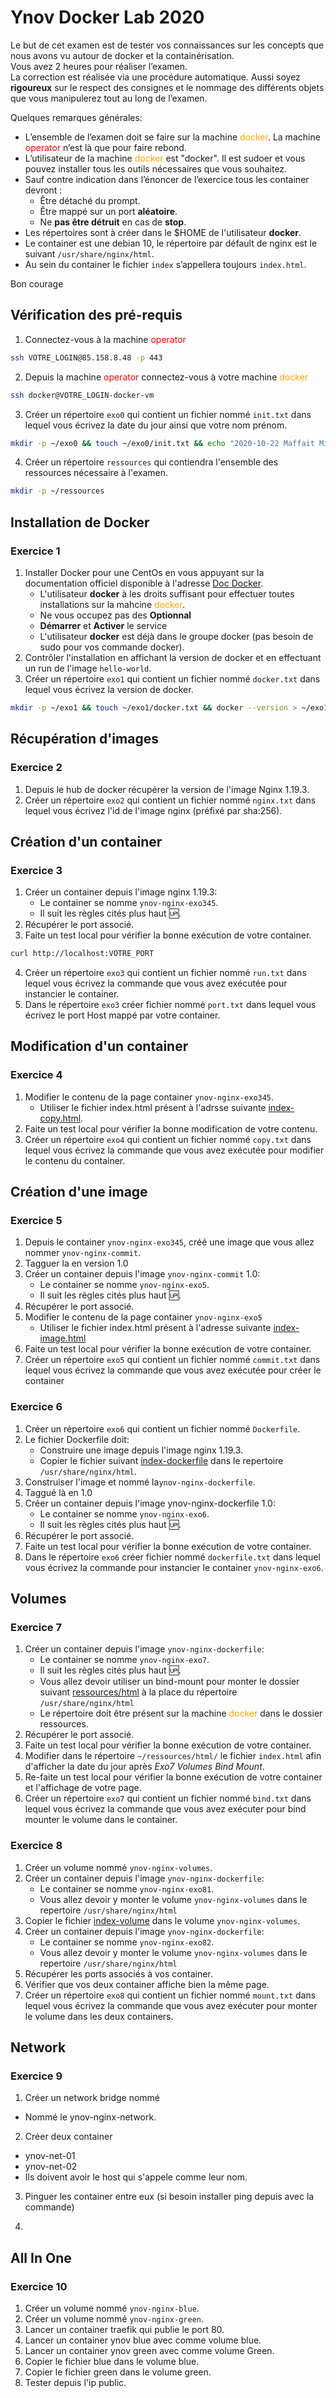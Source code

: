 # Ynov Docker Lab 2020

Le but de cet examen est de tester vos connaissances sur les concepts que nous avons vu autour de docker et la containérisation.  
Vous avez 2 heures pour réaliser l’examen.  
La correction est réalisée via une procédure automatique. Aussi soyez **rigoureux** sur le respect des consignes et le nommage des différents objets que vous manipulerez tout au long de l’examen.

Quelques remarques générales:

-   L’ensemble de l’examen doit se faire sur la machine <span style="color:orange">docker</span>. La machine <span style="color:red">operator</span> n’est là que pour faire rebond.
-   L’utilisateur de la machine <span style="color:orange">docker</span> est "docker". Il est sudoer et vous pouvez installer tous les outils nécessaires que vous souhaitez.
-   Sauf contre indication dans l’énoncer de l’exercice tous les container devront :
    -   Être détaché du prompt.
    -   Être mappé sur un port **aléatoire**.
    -   Ne **pas être détruit** en cas de **stop**.
-   Les répertoires sont à créer dans le $HOME de l'utilisateur **docker**.
-   Le container est une debian 10, le répertoire par défault de nginx est le suivant `/usr/share/nginx/html`.
-   Au sein du container le fichier `index` s’appellera toujours `index.html`.

Bon courage

## Vérification des pré-requis

1.  Connectez-vous à la machine <span style="color:red">operator</span>

```sh
ssh VOTRE_LOGIN@85.158.8.48 -p 443
```

2.  Depuis la machine <span style="color:red">operator</span> connectez-vous à votre machine <span style="color:orange">docker</span>

```sh
ssh docker@VOTRE_LOGIN-docker-vm
```

3.  Créer un répertoire `exo0` qui contient un fichier nommé `init.txt` dans lequel vous écrivez la date du jour ainsi que votre nom prénom.

```sh
mkdir -p ~/exo0 && touch ~/exo0/init.txt && echo "2020-10-22 Maffait Michael" > ~/exo0/init.txt
```

4.  Créer un répertoire `ressources` qui contiendra l'ensemble des ressources nécessaire à l'examen.

```sh
mkdir -p ~/ressources
```

## Installation de Docker

### Exercice 1

1.  Installer Docker pour une CentOs en vous appuyant sur la documentation officiel disponible à l'adresse [Doc Docker](https://docs.docker.com/).
    -   L'utilisateur **docker** à les droits suffisant pour effectuer toutes installations sur la mahcine <span style="color:orange">docker</span>.
    -   Ne vous occupez pas des **Optionnal**
    -   **Démarrer** et **Activer** le service
    -   L'utilisateur **docker** est déjà dans le groupe docker (pas besoin de sudo pour vos commande docker).  
2.  Contrôler l'installation en affichant la version de docker et en effectuant un run de l'image `hello-world`.
3.  Créer un répertoire `exo1` qui contient un fichier nommé `docker.txt` dans lequel vous écrivez la version de docker.

```sh
mkdir -p ~/exo1 && touch ~/exo1/docker.txt && docker --version > ~/exo1/docker.txt
```

## Récupération d'images

### Exercice 2

1.  Depuis le hub de docker récupérer la version de l'image Nginx 1.19.3.
2.  Créer un répertoire `exo2` qui contient un fichier nommé `nginx.txt` dans lequel vous écrivez l'id de l'image nginx (préfixé par sha:256).

## Création d'un container

### Exercice 3

1.  Créer un container depuis l'image nginx 1.19.3:
    -   Le container se nomme `ynov-nginx-exo345`.
    -   Il suit les règles cités plus haut :up:.
2.  Récupérer le port associé.
3.  Faite un test local pour vérifier la bonne exécution de votre container.

```sh
curl http://localhost:VOTRE_PORT
```

4.  Créer un répertoire `exo3` qui contient un fichier nommé `run.txt` dans lequel vous écrivez la commande que vous avez exécutée pour instancier le container.
5.  Dans le répertoire `exo3` créer fichier nommé `port.txt` dans lequel vous écrivez le port Host mappé par votre container.

## Modification d'un container

### Exercice 4

1.  Modifier le contenu de la page container `ynov-nginx-exo345`.
    -   Utiliser le fichier index.html présent à l'adrsse suivante [index-copy.html](./ressources/index-copy.html).
2.  Faite un test local pour vérifier la bonne modification de votre contenu.
3.  Créer un répertoire `exo4` qui contient un fichier nommé `copy.txt` dans lequel vous écrivez la commande que vous avez exécutée pour modifier le contenu du container.

## Création d'une image

### Exercice 5

1.  Depuis le container `ynov-nginx-exo345`, créé une image  que vous allez nommer `ynov-nginx-commit`.
2.  Tagguer la en version 1.0
3.  Créer un container depuis l'image `ynov-nginx-commit` 1.0:
    -   Le container se nomme `ynov-nginx-exo5`.
    -   Il suit les règles cités plus haut :up:.
4.  Récupérer le port associé.
5.  Modifier le contenu de la page container `ynov-nginx-exo5`
    -   Utiliser le fichier index.html présent à l'adresse suivante [index-image.html](./ressources/index-image.html)
6.  Faite un test local pour vérifier la bonne exécution de votre container.
7.  Créer un répertoire `exo5` qui contient un fichier nommé `commit.txt` dans lequel vous écrivez la commande que vous avez exécutée pour créer le container

### Exercice 6

1.  Créer un répertoire `exo6` qui contient un fichier nommé `Dockerfile`.
2.  Le fichier Dockerfile doit:
    -   Construire une image depuis l'image nginx 1.19.3.
    -   Copier le fichier suivant [index-dockerfile](./ressources/index-dockerfile.html) dans le repertoire `/usr/share/nginx/html`.
3.  Construiser l'image et nommé la`ynov-nginx-dockerfile`.
4.  Taggué là en 1.0
5.  Créer un container depuis l'image ynov-nginx-dockerfile 1.0:
    -   Le container se nomme `ynov-nginx-exo6`.
    -   Il suit les règles cités plus haut :up:.
6.  Récupérer le port associé.
7.  Faite un test local pour vérifier la bonne exécution de votre container.
8.  Dans le répertoire `exo6` créer fichier nommé `dockerfile.txt` dans lequel vous écrivez la commande pour instancier le container `ynov-nginx-exo6`.

## Volumes

### Exercice 7

1.  Créer un container depuis l'image `ynov-nginx-dockerfile`:
    -   Le container se nomme `ynov-nginx-exo7`.
    -   Il suit les règles cités plus haut :up:.
    -   Vous allez devoir utiliser un bind-mount pour monter le dossier suivant [ressources/html](./ressources/html/) à la place du répertoire `/usr/share/nginx/html`
    -   Le répertoire doit être présent sur la machine <span style="color:orange">docker</span> dans le dossier ressources.
2.  Récupérer le port associé.
3.  Faite un test local pour vérifier la bonne exécution de votre container.
4.  Modifier dans le répertoire `~/ressources/html/` le fichier `index.html` afin d'afficher la date du jour après _Exo7 Volumes Bind Mount_.
5.  Re-faite un test local pour vérifier la bonne exécution de votre container et l'affichage de votre page.
6.  Créer un répertoire `exo7` qui contient un fichier nommé `bind.txt` dans lequel vous écrivez la commande que vous avez exécuter pour bind mounter le volume dans le container.

### Exercice 8

1.  Créer un volume nommé `ynov-nginx-volumes`.
2.  Créer un container depuis l'image `ynov-nginx-dockerfile`:
    -   Le container se nomme `ynov-nginx-exo81`.
    -   Vous allez devoir y monter le volume `ynov-nginx-volumes` dans le repertoire `/usr/share/nginx/html`
3.  Copier le fichier [index-volume](./ressources/index-volume.html) dans le volume `ynov-nginx-volumes`.
4.  Créer un container depuis l'image `ynov-nginx-dockerfile`:
    -   Le container se nomme `ynov-nginx-exo82`.
    -   Vous allez devoir y monter le volume `ynov-nginx-volumes` dans le repertoire `/usr/share/nginx/html`
5.  Récupérer les ports associés à vos container.
6.  Vérifier que vos deux container affiche bien la même page.
7.  Créer un répertoire `exo8` qui contient un fichier nommé `mount.txt` dans lequel vous écrivez la commande que vous avez exécuter pour monter le volume dans les deux containers.

## Network

### Exercice 9

1.  Créer un network bridge nommé

-   Nommé le ynov-nginx-network.

2.  Créer deux container

-   ynov-net-01
-   ynov-net-02
-   Ils doivent avoir le host qui s'appele comme leur nom.

3.  Pinguer les  container entre eux (si besoin installer ping depuis avec la commande)

4.  

## All In One

### Exercice 10

1.  Créer un volume nommé `ynov-nginx-blue`.
2.  Créer un volume nommé `ynov-nginx-green`.
3.  Lancer un container traefik qui publie le port 80.
4.  Lancer un container ynov blue avec comme volume blue.
5.  Lancer un container ynov green avec comme volume Green.
6.  Copier le fichier blue dans le volume blue.
7.  Copier le fichier green dans le volume green.
8.  Tester depuis l'ip public.
